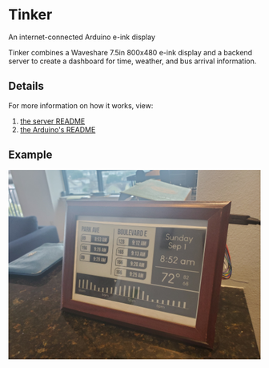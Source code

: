 # Tinker

An internet-connected Arduino e-ink display

Tinker combines a Waveshare 7.5in 800x480 e-ink display and a backend server
to create a dashboard for time, weather, and bus arrival information.

## Details

For more information on how it works, view:

1. [the server README](tinker-worker/README.md)
2. [the Arduino's README](tinker-arduino/README.md)

## Example

![Example of the completed display in a picture frame](example.jpg)

